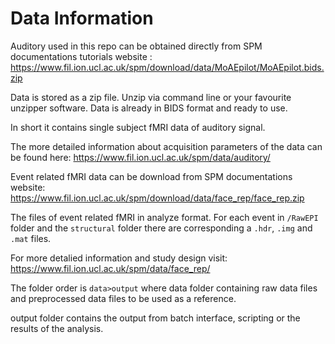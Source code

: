 # Data Information
Auditory used in this repo can be obtained directly from SPM documentations tutorials website : https://www.fil.ion.ucl.ac.uk/spm/download/data/MoAEpilot/MoAEpilot.bids.zip

Data is stored as a zip file. Unzip via command line or your favourite unzipper software.
Data is already in BIDS format and ready to use.

In short it contains single subject fMRI data of auditory signal.

The more detailed information about acquisition parameters of the data can be found here: https://www.fil.ion.ucl.ac.uk/spm/data/auditory/

Event related fMRI data can be download from SPM documentations website: https://www.fil.ion.ucl.ac.uk/spm/download/data/face_rep/face_rep.zip

The files of event related fMRI in analyze format. For each event in ```/RawEPI``` folder and the ```structural``` folder there are corresponding a ```.hdr```, ```.img``` and ```.mat``` files.

For more detalied information and study design visit: https://www.fil.ion.ucl.ac.uk/spm/data/face_rep/


The folder order is ```data>output``` where data folder containing raw data files and preprocessed data files to be used as a reference. 

output folder contains the output from batch interface, scripting or the results of the analysis.
